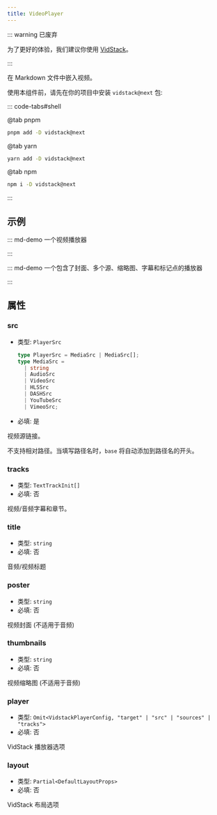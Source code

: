 ```yaml
---
title: VideoPlayer
---
```


::: warning 已废弃

为了更好的体验，我们建议你使用 [VidStack](./vid-stack.md)。

:::

在 Markdown 文件中嵌入视频。

使用本组件前，请先在你的项目中安装 `vidstack@next` 包:

::: code-tabs#shell

@tab pnpm

```bash
pnpm add -D vidstack@next
```

@tab yarn

```bash
yarn add -D vidstack@next
```

@tab npm

```bash
npm i -D vidstack@next
```

:::

<!-- more -->

## 示例

<!-- #region demo -->

::: md-demo 一个视频播放器

<VideoPlayer src="https://cdn.plyr.io/static/demo/View_From_A_Blue_Moon_Trailer-720p.mp4" />

:::

::: md-demo 一个包含了封面、多个源、缩略图、字幕和标记点的播放器

<VideoPlayer
  :src="[
    {
      src: 'https://cdn.plyr.io/static/demo/View_From_A_Blue_Moon_Trailer-576p.mp4',
      type: 'video/mp4',
      size: 576,
    },
    {
      src: 'https://cdn.plyr.io/static/demo/View_From_A_Blue_Moon_Trailer-720p.mp4',
      type: 'video/mp4',
      size: 720,
    },
    {
      src: 'https://cdn.plyr.io/static/demo/View_From_A_Blue_Moon_Trailer-1080p.mp4',
      type: 'video/mp4',
      size: 1080,
    },
  ]"
  poster="https://cdn.plyr.io/static/demo/View_From_A_Blue_Moon_Trailer-HD.jpg"
  :tracks="[
    {
      src: 'https://cdn.plyr.io/static/demo/View_From_A_Blue_Moon_Trailer-HD.en.vtt',
      label: 'English',
      language: 'en',
      kind: 'subtitles',
      default: true,
    },
    {
      src: 'https://cdn.plyr.io/static/demo/View_From_A_Blue_Moon_Trailer-HD.fr.vtt',
      label: 'French',
      language: 'fr',
      kind: 'subtitles',
    },
  ]"
  crossorigin
  :options="{
    title: 'View From A Blue Moon',
    iconUrl: 'https://cdn.plyr.io/3.7.8/demo.svg',
    keyboard: {
      global: true,
    },
    tooltips: {
      controls: true,
    },
    captions: {
      active: true,
    },
    previewThumbnails: {
      enabled: true,
      src: [
        'https://cdn.plyr.io/static/demo/thumbs/100p.vtt',
        'https://cdn.plyr.io/static/demo/thumbs/240p.vtt'
      ],
    },
    vimeo: {
      referrerPolicy: 'no-referrer',
    },
    mediaMetadata: {
      title: 'View From A Blue Moon',
      album: 'Sports',
      artist: 'Brainfarm',
      artwork: [
        {
          src: 'https://cdn.plyr.io/static/demo/View_From_A_Blue_Moon_Trailer-HD.jpg',
          type: 'image/jpeg',
        },
      ],
    },
    markers: {
      enabled: true,
      points: [
        {
          time: 10,
          label: 'first marker',
        },
        {
          time: 40,
          label: 'second marker',
        },
        {
          time: 120,
          label: '<strong>third</strong> marker',
        }
      ],
    },
  }
  "
/>

:::

<!-- #endregion demo -->

## 属性

### src

- 类型: `PlayerSrc`

  ```ts
  type PlayerSrc = MediaSrc | MediaSrc[];
  type MediaSrc =
    | string
    | AudioSrc
    | VideoSrc
    | HLSSrc
    | DASHSrc
    | YouTubeSrc
    | VimeoSrc;
  ```

- 必填: 是

视频源链接。

不支持相对路径。当填写路径名时，`base` 将自动添加到路径名的开头。

### tracks

- 类型: `TextTrackInit[]`
- 必填: 否

视频/音频字幕和章节。

### title

- 类型: `string`
- 必填: 否

音频/视频标题

### poster

- 类型: `string`
- 必填: 否

视频封面 (不适用于音频)

### thumbnails

- 类型: `string`
- 必填: 否

视频缩略图 (不适用于音频)

### player

- 类型: `Omit<VidstackPlayerConfig, "target" | "src" | "sources" | "tracks">`
- 必填: 否

VidStack 播放器选项

### layout

- 类型: `Partial<DefaultLayoutProps>`
- 必填: 否

VidStack 布局选项

